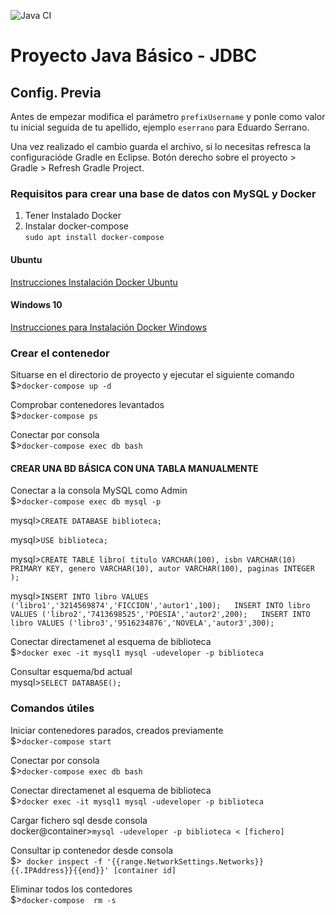 ![Java CI](../../workflows/Java%20CI/badge.svg)

# Proyecto Java Básico - JDBC 

## Config. Previa

Antes de empezar modifica el par&aacute;metro `prefixUsername` y ponle como valor tu inicial seguida de tu apellido, ejemplo `eserrano` para Eduardo Serrano.

Una vez realizado el cambio guarda el archivo, si lo necesitas refresca la configuraci&oacute;de Gradle en Eclipse. 
Bot&oacute;n derecho sobre el proyecto > Gradle > Refresh Gradle Project.

### Requisitos para crear una base de datos con MySQL y Docker

1. Tener Instalado Docker  
2. Instalar docker-compose  
`sudo apt install docker-compose`

#### Ubuntu  
[Instrucciones Instalación Docker Ubuntu](https://docs.docker.com/engine/install/ubuntu/)  

#### Windows 10  
[Instrucciones para Instalación Docker Windows](https://docs.docker.com/docker-for-windows/install/)

### Crear el contenedor

Situarse en el directorio de proyecto y ejecutar el siguiente comando  
$>`docker-compose up -d`

Comprobar contenedores levantados  
$>`docker-compose ps`

Conectar por consola  
$>`docker-compose exec db bash`

#### CREAR UNA BD BÁSICA CON UNA TABLA MANUALMENTE

Conectar a la consola MySQL como Admin  
$>`docker-compose exec db mysql -p`

mysql>`CREATE DATABASE biblioteca;`

mysql>`USE biblioteca;`

mysql>`CREATE TABLE libro(
titulo VARCHAR(100),
isbn VARCHAR(10) PRIMARY KEY,
genero VARCHAR(10),
autor VARCHAR(100),
paginas INTEGER
);`

mysql>`
INSERT INTO libro VALUES ('libro1','3214569874','FICCION','autor1',100);  
INSERT INTO libro VALUES ('libro2','7413698525','POESIA','autor2',200);  
INSERT INTO libro VALUES ('libro3','9516234876','NOVELA','autor3',300);
`

Conectar directamenet al esquema de biblioteca  
$>`docker exec -it mysql1 mysql -udeveloper -p biblioteca`  

Consultar esquema/bd actual  
mysql>`SELECT DATABASE();`

### Comandos útiles  

Iniciar contenedores parados, creados previamente  
$>`docker-compose start`

Conectar por consola  
$>`docker-compose exec db bash`

Conectar directamenet al esquema de biblioteca  
$>`docker exec -it mysql1 mysql -udeveloper -p biblioteca`

Cargar fichero sql desde consola  
docker@container>`mysql -udeveloper -p biblioteca < [fichero]`

Consultar ip contenedor desde consola  
$>` docker inspect -f '{{range.NetworkSettings.Networks}}{{.IPAddress}}{{end}}' [container id]`

Eliminar todos los contedores  
$>`docker-compose  rm -s`
